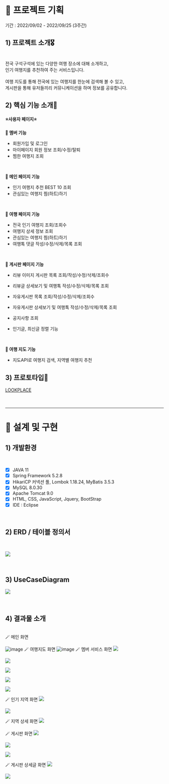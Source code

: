 # 🎈 프로젝트 기획
기간 : 2022/09/02 - 2022/09/25 (3주간)

## 1) 프로젝트 소개🎖️ 
<br>
전국 구석구석에 있는 다양한 여행 장소에 대해 소개하고, <br>
인기 여행지를 추천하여 주는 서비스입니다.<br>
<br>
여행 지도를 통해 전국에 있는 여행지를 한눈에 검색해 볼 수 있고,<br>
게시판을 통해 유저들끼리 커뮤니케이션을 하며 정보를 공유합니다.<br>

## 2) 핵심 기능 소개🎈
#### ⭐<b>사용자 페이지</b>⭐
**🔖 멤버 기능**
- 회원가입 및 로그인
- 마이페이지 회원 정보 조회/수정/탈퇴 
- 찜한 여행지 조회 
<br>

**🔖 메인 페이지 기능**
- 인기 여행지 추천 BEST 10 조회   
- 관심있는 여행지 찜(하트)하기
<br>

**🔖 여행 페이지 기능**
- 전국 인기 여행지 조회/조회수  
- 여행지 상세 정보 조회 
- 관심있는 여행지 찜(하트)하기
- 여행톡 댓글 작성/수정/삭제/목록 조회
<br>

**🔖 게시판 페이지 기능**
- 리뷰 이미지 게시판 목록 조회/작성/수정/삭제/조회수
- 리뷰글 상세보기 및 여행톡 작성/수정/삭제/목록 조회

- 자유게시판 목록 조회/작성/수정/삭제/조회수
- 자유게시판 상세보기 및 여행톡 작성/수정/삭제/목록 조회
- 공지사항 조회 
- 인기글, 최신글 정렬 기능
<br>

**🔖 여행 지도 기능**
- 지도API로 여행지 검색, 지역별 여행지 추천

## 3) 프로토타입🎈
[LOOKPLACE](https://ovenapp.io/view/aDPoiCGk5gW6Qf5lavPODGeLxzcuvYFr/ )
<br><br><br>
<hr>


# 🎈 설계 및 구현
## 1) 개발환경
<br>

* [x] JAVA 11
* [x] Spring Framework 5.2.8
* [x] HikariCP 커넥션 풀, Lombok 1.18.24, MyBatis 3.5.3
* [x] MySQL 8.0.30
* [x] Apache Tomcat 9.0
* [x] HTML, CSS, JavaScript, Jquery, BootStrap
* [x] IDE : Eclipse 
<br>

## 2) ERD / 테이블 정의서
<br>

![](https://velog.velcdn.com/images/dbsgpwl/post/2a8e8b54-d822-4b62-a0b9-a073f83b30a3/image.png)

<br>

## 3) UseCaseDiagram
![](https://velog.velcdn.com/images/dbsgpwl/post/96432a23-2395-4fff-b916-8db483daf794/image.png)


<br>

## 4) 결과물 소개
<br>
🪄 메인 화면

![image](https://user-images.githubusercontent.com/103105338/192481939-f0969acf-31f2-456f-ab3b-a228ba364ef9.png)
🪄 여행지도 화면
![image](https://velog.velcdn.com/images/dbsgpwl/post/47b2ff69-8100-4b57-b5b3-f39cb420e595/image.png)
🪄 멤버 서비스 화면
![](https://velog.velcdn.com/images/dbsgpwl/post/37243cee-e190-4c57-a430-d7d522e244e3/image.png)

![](https://velog.velcdn.com/images/dbsgpwl/post/051590bf-718a-4ce0-b0d6-e7ee0f4bf73d/image.png)

![](https://velog.velcdn.com/images/dbsgpwl/post/9d425372-2999-4fa1-b79c-df8730194c13/image.png)

![](https://velog.velcdn.com/images/dbsgpwl/post/e1166f28-a8cb-4f50-b9da-3dc42efc1ee0/image.png)

![](https://velog.velcdn.com/images/dbsgpwl/post/9c4ea889-7458-4518-8230-478c60f1f8df/image.png)

🪄 인기 지역 화면
![](https://velog.velcdn.com/images/dbsgpwl/post/8af69fba-0caa-4743-9f03-0c6e73e0a7d9/image.png)

![](https://velog.velcdn.com/images/dbsgpwl/post/96517728-e30b-4774-92b9-c91f95a21d04/image.png)

🪄 지역 상세 화면
![](https://velog.velcdn.com/images/dbsgpwl/post/92e98b49-6658-41bd-a560-ba7be07d0d19/image.png)

🪄 게시판 화면
![](https://velog.velcdn.com/images/dbsgpwl/post/082508a3-fb3a-427f-ab29-8baa8565f835/image.png)

![](https://velog.velcdn.com/images/dbsgpwl/post/2ee715e9-46a3-4771-a6ac-8809b0341280/image.png)

![](https://velog.velcdn.com/images/dbsgpwl/post/5225b7d6-619a-4b3b-b7a5-384562b316b1/image.png)


🪄 게시판 상세글 화면
![](https://velog.velcdn.com/images/dbsgpwl/post/4a724b00-8449-43e0-89c0-9bb31e1ce69a/image.png)

![](https://velog.velcdn.com/images/dbsgpwl/post/f52d9c18-ef6a-455e-9205-3a652594c5fe/image.png)

